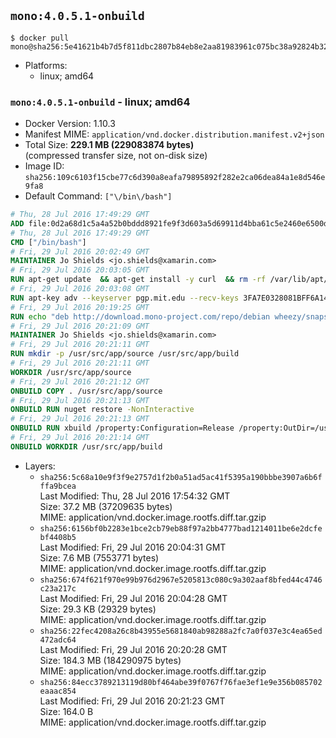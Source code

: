 ## `mono:4.0.5.1-onbuild`

```console
$ docker pull mono@sha256:5e41621b4b7d5f811dbc2807b84eb8e2aa81983961c075bc38a92824b32cea1b
```

-	Platforms:
	-	linux; amd64

### `mono:4.0.5.1-onbuild` - linux; amd64

-	Docker Version: 1.10.3
-	Manifest MIME: `application/vnd.docker.distribution.manifest.v2+json`
-	Total Size: **229.1 MB (229083874 bytes)**  
	(compressed transfer size, not on-disk size)
-	Image ID: `sha256:109c6103f15cbe77c6d390a8eafa79895892f282e2ca06dea84a1e8d546e9fa8`
-	Default Command: `["\/bin\/bash"]`

```dockerfile
# Thu, 28 Jul 2016 17:49:29 GMT
ADD file:0d2a68d1c5a4a52b0bddd8921fe9f3d603a5d69911d4bba61c5e2460e6500d76 in /
# Thu, 28 Jul 2016 17:49:29 GMT
CMD ["/bin/bash"]
# Fri, 29 Jul 2016 20:02:49 GMT
MAINTAINER Jo Shields <jo.shields@xamarin.com>
# Fri, 29 Jul 2016 20:03:05 GMT
RUN apt-get update 	&& apt-get install -y curl 	&& rm -rf /var/lib/apt/lists/*
# Fri, 29 Jul 2016 20:03:08 GMT
RUN apt-key adv --keyserver pgp.mit.edu --recv-keys 3FA7E0328081BFF6A14DA29AA6A19B38D3D831EF
# Fri, 29 Jul 2016 20:19:25 GMT
RUN echo "deb http://download.mono-project.com/repo/debian wheezy/snapshots/4.0.5.1 main" > /etc/apt/sources.list.d/mono-xamarin.list         && echo "deb http://download.mono-project.com/repo/debian 40-security main" >> /etc/apt/sources.list.d/mono-xamarin.list 	&& apt-get update 	&& apt-get install -y mono-devel ca-certificates-mono fsharp mono-vbnc nuget 	&& rm -rf /var/lib/apt/lists/*
# Fri, 29 Jul 2016 20:21:09 GMT
MAINTAINER Jo Shields <jo.shields@xamarin.com>
# Fri, 29 Jul 2016 20:21:11 GMT
RUN mkdir -p /usr/src/app/source /usr/src/app/build
# Fri, 29 Jul 2016 20:21:11 GMT
WORKDIR /usr/src/app/source
# Fri, 29 Jul 2016 20:21:12 GMT
ONBUILD COPY . /usr/src/app/source
# Fri, 29 Jul 2016 20:21:13 GMT
ONBUILD RUN nuget restore -NonInteractive
# Fri, 29 Jul 2016 20:21:13 GMT
ONBUILD RUN xbuild /property:Configuration=Release /property:OutDir=/usr/src/app/build/
# Fri, 29 Jul 2016 20:21:14 GMT
ONBUILD WORKDIR /usr/src/app/build
```

-	Layers:
	-	`sha256:5c68a10e9f3f9e2757d1f2b0a51ad5ac41f5395a190bbbe3907a6b6fffa9bcea`  
		Last Modified: Thu, 28 Jul 2016 17:54:32 GMT  
		Size: 37.2 MB (37209635 bytes)  
		MIME: application/vnd.docker.image.rootfs.diff.tar.gzip
	-	`sha256:6156bf0b2283e1bce2cb79eb88f97a2bb4777bad1214011be6e2dcfebf4408b5`  
		Last Modified: Fri, 29 Jul 2016 20:04:31 GMT  
		Size: 7.6 MB (7553771 bytes)  
		MIME: application/vnd.docker.image.rootfs.diff.tar.gzip
	-	`sha256:674f621f970e99b976d2967e5205813c080c9a302aaf8bfed44c4746c23a217c`  
		Last Modified: Fri, 29 Jul 2016 20:04:28 GMT  
		Size: 29.3 KB (29329 bytes)  
		MIME: application/vnd.docker.image.rootfs.diff.tar.gzip
	-	`sha256:22fec4208a26c8b43955e5681840ab98288a2fc7a0f037e3c4ea65ed472adc64`  
		Last Modified: Fri, 29 Jul 2016 20:20:28 GMT  
		Size: 184.3 MB (184290975 bytes)  
		MIME: application/vnd.docker.image.rootfs.diff.tar.gzip
	-	`sha256:84ecc3789213119d80bf464abe39f0767f76fae3ef1e9e356b085702eaaac854`  
		Last Modified: Fri, 29 Jul 2016 20:21:23 GMT  
		Size: 164.0 B  
		MIME: application/vnd.docker.image.rootfs.diff.tar.gzip
